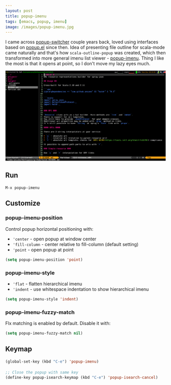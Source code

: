 ```yaml
---
layout: post
title: popup-imenu
tags: [emacs, popup, imenu]
image: /images/popup-imenu.jpg
---
```


I came across [popup-switcher](https://github.com/kostafey/popup-switcher) couple years back, loved using interfaces based on [popup.el](https://github.com/auto-complete/popup-el) since then.
Idea of presenting file outline for scala-mode came naturally and that's how `scala-outline-popup` was created, which then transformed into more general imenu list viewer - [popup-imenu](https://github.com/ancane/popup-imenu). Thing I like the most is that it opens at point, so I don't move my lazy eyes much.

<!--more-->

![popup-imenu gif](/images/popup-imenu.gif)

## Run
`M-x popup-imenu`

## Customize

### popup-imenu-position

Control popup horizontal positioning with:

* `'center` - open popup at window center
* `'fill-column` - center relative to fill-column (default setting)
* `'point` - open popup at point

```lisp
(setq popup-imenu-position 'point)
```
### popup-imenu-style

* `'flat` - flatten hierarchical imenu
* `'indent` - use whitespace indentation to show hierarchical imenu

```lisp
(setq popup-imenu-style 'indent)
```

### popup-imenu-fuzzy-match
Flx matching is enabled by default.
Disable it with:

```lisp
(setq popup-imenu-fuzzy-match nil)
```

## Keymap

```lisp
(global-set-key (kbd "C-e") 'popup-imenu)

;; Close the popup with same key
(define-key popup-isearch-keymap (kbd "C-e") 'popup-isearch-cancel)
```
